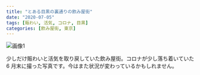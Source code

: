 ```yaml
---
title: "とある目黒の裏通りの飲み屋街"
date: "2020-07-05"
tags: [賑わい, 活気, コロナ, 目黒]
categories: [飲み屋街, 東京]
---
```


![画像1](https://assets.st-note.com/production/uploads/images/29770387/picture_pc_4b907ae95e6d46bb4fed5de06cfeddc8.jpg)

少しだけ賑わいと活気を取り戻していた飲み屋街。コロナが少し落ち着いていた 6 月末に撮った写真です。今はまた状況が変わっているかもしれません。
